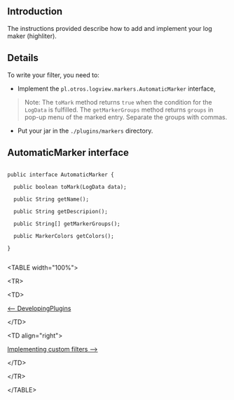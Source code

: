 ## Introduction ##

The instructions provided describe how to add and implement your log maker (highliter).


## Details ##
To write your filter, you need to:

  * Implement the `pl.otros.logview.markers.AutomaticMarker` interface,
> Note: The `toMark` method returns `true` when the condition for the `LogData` is fulfilled. The `getMarkerGroups` method returns `groups` in pop-up menu of the marked entry. Separate the groups with commas.
  * Put your jar in the `./plugins/markers` directory.


## AutomaticMarker interface ##

```

public interface AutomaticMarker {

  public boolean toMark(LogData data);

  public String getName();

  public String getDescripion();

  public String[] getMarkerGroups();

  public MarkerColors getColors();

}


```



<a href='Hidden comment: next/prev'></a>


&lt;TABLE width="100%"&gt;



&lt;TR&gt;



&lt;TD&gt;

[<-- DevelopingPlugins](DevelopingPlugins.md)


&lt;/TD&gt;



&lt;TD align="right"&gt;

[Implementing custom filters -->](ImplementingLogFilter.md)


&lt;/TD&gt;



&lt;/TR&gt;



&lt;/TABLE&gt;

